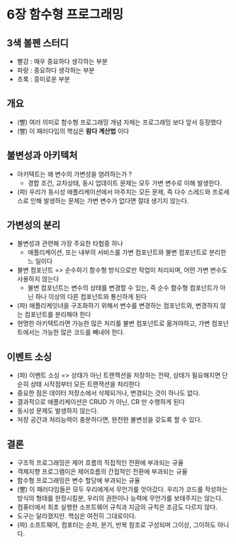 # 6장 함수형 프로그래밍

## 3색 볼펜 스터디
- 빨강 : 매우 중요하다 생각하는 부분
- 파랑 : 중요하다 생각하는 부분
- 초록 : 흥미로운 부분

## 개요
- (빨) 여러 의미로 함수형 프로그래밍 개념 자체는 프로그래밍 보다 앞서 등장했다
- (빨) 이 패러다임의 핵심은 **람다 계산법** 이다

## 불변성과 아키텍처
- 아키텍트는 왜 변수의 가변성을 염려하는가 ? 
  - 경합 조건, 교차상태, 동시 업데이트 문제는 모두 가변 변수로 이해 발생한다.
- (파) 우리가 동시성 애플리케이션에서 마주치는 모든 문제, 즉 다수 스레드와 프로세스로 인해 발생하는 문제는 가변 변수가 없다면 절대 생기지 않는다.

## 가변성의 분리
- 불변성과 관련해 가장 주요한 타협중 하나
  - 애플리케이션, 또는 내부의 서비스를 가변 컴포넌트와 불변 컴포넌트로 분리한느 일이다
- 불변 컴포넌트 => 순수하기 함수형 방식으로만 작업이 처리되며, 어떤 가변 변수도 사용하지 않는다
  - 불변 컴포넌트는 변수의 상태를 변경할 수 있는, 즉 순수 함수형 컴포넌트가 아닌 하나 이상의 다른 컴포넌트와 통신하게 된다
- (파) 애플리케잇녀을 구조화하기 위해서 변수를 변경하는 컴포넌트와, 변경하지 않는 컴포넌트를 분리해야 한다
- 현명한 아키텍트라면 가능한 많은 처리를 불변 컴포넌트로 옮겨야하고, 가변 컴포넌트에서는 가능한 많은 코드를 빼내야 한다.

## 이벤트 소싱
- (파) 이벤트 소싱 => 상태가 아닌 트랜잭션을 저장하는 전략, 상태가 필요해지면 단순히 상태 시작점부터 모든 트랜잭션을 처리한다
- 중요한 점은 데이터 저장소에서 삭제되거나, 변경되는 것이 하나도 없다.
- 결과적으로 애플리케이션은 CRUD 가 아닌, CR 만 수행하게 된다
- 동시성 문제도 발생하지 않는다.
- 저장 공간과 처리능력이 충분하다면, 완전한 불변성을 갖도록 할 수 있다.

## 결론
- 구조적 프로그래밍은 제어 흐름의 직접적인 전환에 부과되는 규율
- 객체지향 프로그램이은 제어흐름의 간접적인 전환에 부과되는 규율
- 함수형 프로그래밍은 변수 할당에 부과되는 규율
- (빨) 이 패러다임들은 모두 우리에게서 무언가를 앗아갔다. 우리가 코드를 작성하는 방식의 형태를 한정시킬분, 우리의 권한이나 능력에 무언가를 보태주지는 않는다.
- 컴퓨터에서 최초 실행한 소프트웨어 규칙과 지금의 규칙은 조금도 다르지 않다.
- 도구는 달라졌지만. 핵심은 여전히 그대로이다.
- (파) 소프트웨어, 컴포터는 순차, 분기, 반복 참조로 구성되며 그이상, 그이하도 아니다.